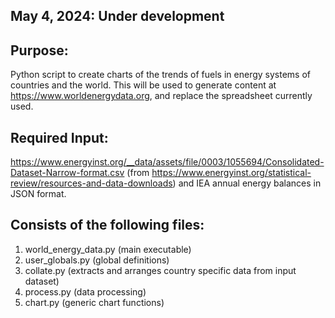 May 4, 2024: Under development
-

Purpose:
-
Python script to create charts of the trends of fuels in energy systems
of countries and the world. This will be used to generate content at 
https://www.worldenergydata.org, and replace the spreadsheet currently
used.

Required Input:
-
https://www.energyinst.org/__data/assets/file/0003/1055694/Consolidated-Dataset-Narrow-format.csv
(from https://www.energyinst.org/statistical-review/resources-and-data-downloads)
and IEA annual energy balances in JSON format.


Consists of the following files:
-
1. world_energy_data.py (main executable)
2. user_globals.py (global definitions)
3. collate.py (extracts and arranges country specific data from input dataset)
4. process.py (data processing)
5. chart.py (generic chart functions)



